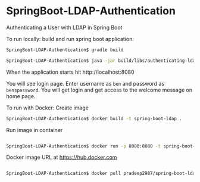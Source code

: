 # SpringBoot-LDAP-Authentication
Authenticating a User with LDAP in Spring Boot


To run locally:
build and run spring boot application:
```bash
SpringBoot-LDAP-Authentication$ gradle build

SpringBoot-LDAP-Authentication$ java -jar build/libs/authenticating-ldap-0.0.1-SNAPSHOT.jar
```


 When the application starts hit http://localhost:8080
 
 You will see login page. Enter username as `ben` and password as `benspassword`. You will get login and get access to the welcome message on home page.
 
 
 
To run with Docker:
Create image
```bash
SpringBoot-LDAP-Authentication$ docker build -t spring-boot-ldap .
```
Run image in container
```bash

SpringBoot-LDAP-Authentication$ docker run -p 8080:8080 -t spring-boot-ldap:dev
```

Docker image URL at https://hub.docker.com
```bash

SpringBoot-LDAP-Authentication$ docker pull pradeep2987/spring-boot-ldap:dev
```



